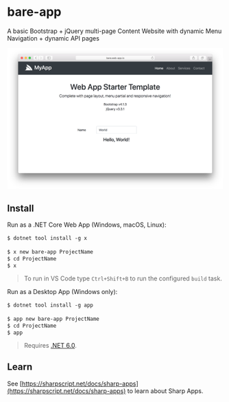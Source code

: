 # bare-app

A basic Bootstrap + jQuery multi-page Content Website with dynamic Menu Navigation + dynamic API pages

[![](https://raw.githubusercontent.com/NetCoreApps/TemplatePages/master/src/wwwroot/assets/img/screenshots/bare.png)](http://bare.web-app.io)

## Install

Run as a .NET Core Web App (Windows, macOS, Linux):

    $ dotnet tool install -g x

    $ x new bare-app ProjectName
    $ cd ProjectName
    $ x

> To run in VS Code type `Ctrl+Shift+B` to run the configured `build` task.

Run as a Desktop App (Windows only):

    $ dotnet tool install -g app

    $ app new bare-app ProjectName
    $ cd ProjectName
    $ app

> Requires [.NET 6.0](https://dotnet.microsoft.com/download/).

## Learn

See [https://sharpscript.net/docs/sharp-apps](https://sharpscript.net/docs/sharp-apps) to learn about Sharp Apps.
